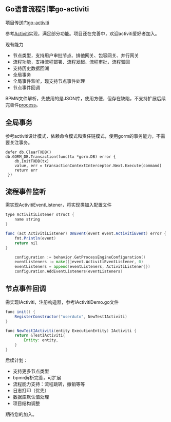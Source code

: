 ## Go语言流程引擎go-activiti
项目传送门[go-activiti](https://github.com/lios/go-activiti)

参考[Activiti](https://github.com/Activiti/Activiti)实现，满足部分功能。项目还在完善中，欢迎activiti爱好者加入。
	

现有能力

 -  节点类型，支持用户审批节点、排他网关、包容网关、并行网关
 - 流程功能，支持流程部署、流程发起、流程审批，流程驳回
 - 支持历史数据回溯
 - 全局事务
 - 全局事件监听，现支持节点事件处理
 - 节点事件回调



BPMN文件解析，先使用的是JSON库，使用方便，但存在缺陷，不支持扩展后续完善件[process](https://github.com/lios/go-activiti/blob/master/engine/process.go)。



## 全局事务

参考activiti设计模式，依赖命令模式和责任链模式，使用gorm的事务能力，不需要关注事务。

```
defer db.ClearTXDB()
db.GORM_DB.Transaction(func(tx *gorm.DB) error {
	db.InitTXDB(tx)
	value, err = transactionContextInterceptor.Next.Execute(command)
	return err
 })
```

## 流程事件监听
需实现ActivitiEventListener，将实现类加入配置文件

```java
type ActivitiListener struct {
	name string
}

func (act ActivitiListener) OnEvent(event event.ActivitiEvent) error {
	fmt.Println(event)
	return nil
}
```

```go
	configuration := behavior.GetProcessEngineConfiguration()
	eventListeners := make([]event.ActivitiEventListener, 0)
	eventListeners = append(eventListeners, ActivitiListener{})
	configuration.AddEventListeners(eventListeners)
```

## 节点事件回调
需实现IActiviti，注册构造器，参考iActivitiDemo.go文件

```java
func init() {
	RegisterConstructor("userAuto", NewTestIActiviti)
}

func NewTestIActiviti(entity ExecutionEntity) IActiviti {
	return &TestIActiviti{
		Entity: entity,
	}
}
```

后续计划：
	

 -  支持更多节点类型
 - bpmn解析完善，可扩展
 - 流程能力支持：流程跳转，撤销等等
 - 日志打印（优先）
 - 数据库默认值处理
 - 项目结构调整

期待您的加入。

